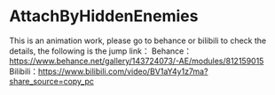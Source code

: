 # AttachByHiddenEnemies
This is an animation work, please go to behance or bilibili to check the details, the following is the jump link：
Behance：https://www.behance.net/gallery/143724073/-AE/modules/812159015
Bilibili：https://www.bilibili.com/video/BV1aY4y1z7ma?share_source=copy_pc
